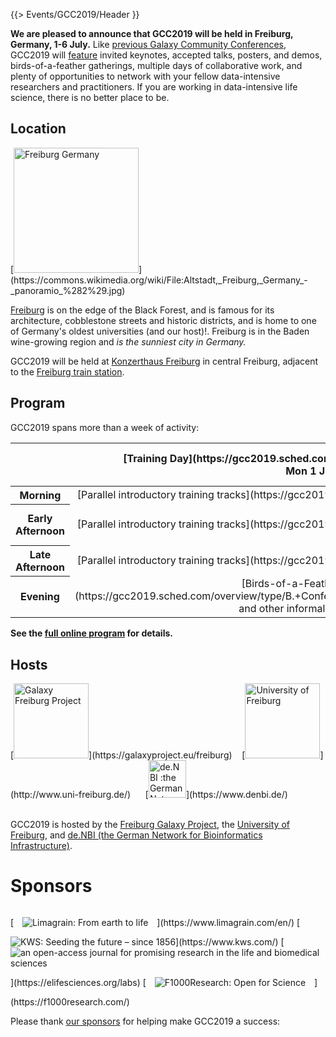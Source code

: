 {{> Events/GCC2019/Header }}

**We are pleased to announce that GCC2019 will be held in Freiburg, Germany, 1-6 July.**  Like [previous Galaxy Community Conferences](/src/gcc/index.md), GCC2019 will [feature](https://gcc2019.sched.com/) invited keynotes, accepted talks, posters, and demos, birds-of-a-feather gatherings, multiple days of collaborative work, and plenty of opportunities to network with your fellow data-intensive researchers and practitioners.  If you are working in data-intensive life science, there is no better place to be.

## Location

<div class="float-right">
[<img src="/src/events/gcc2019/freiburg_street_thumb.jpg" alt="Freiburg Germany" width="200" />](https://commons.wikimedia.org/wiki/File:Altstadt,_Freiburg,_Germany_-_panoramio_%282%29.jpg)
</div>

[Freiburg](https://visit.freiburg.de/en) is on the edge of the Black Forest, and is famous for its architecture, cobblestone streets and historic districts, and is home to one of Germany's oldest universities (and our host)!. Freiburg is in the Baden wine-growing region and *is the sunniest city in Germany.*

GCC2019 will be held at [Konzerthaus Freiburg](http://www.konzerthaus.freiburg.de/) in central Freiburg, adjacent to the [Freiburg train station](https://www.bahnhof.de/bahnhof-de/Freiburg__Breisgau__Hbf-1039062).


## Program

GCC2019 spans more than a week of activity:

<table class="table table-striped" style="text-align: center">
<thead>
  <tr>
    <th> </th>
    <th> [Training Day](https://gcc2019.sched.com/overview/type/A.+Training+Day)<br />Mon 1 Jul </th>
    <th> [Conference](https://gcc2019.sched.com/overview/type/B.+Conference)<br />Tue-Thu 2-4 Jul </th>
    <th> [CoFest: Core](/src/events/gcc2019/cofest/index.md)<br />Fri-Sat 5-6 Jul </th>
    <th> [CoFest: Encore](/src/events/gcc2019/cofest/index.md)<br />Sun-Mon 7-8 Jul </th>
  </tr>
</thead>
<tbody>
  <tr>
    <th> Morning </th>
    <td> [Parallel introductory training tracks](https://gcc2019.sched.com/overview/type/A.+Training+Day) </td>
    <td> Talks: Invited, accepted, and lightning </td>
    <td> Collaboration!</td>
    <td> More collaboration! </td>
  </tr>
  <tr>
    <th> Early Afternoon </th>
    <td> [Parallel introductory training tracks](https://gcc2019.sched.com/overview/type/A.+Training+Day) </td>
    <td> Training sessions: 6 tracks <br /> [Poster, Demo and Sponsor Session](https://gcc2019.sched.com/overview/type/B.+Conference/Posters+%2B+Demos)</td>
    <td> Collaboration!</td>
    <td> More collaboration! </td>
  </tr>
  <tr>
    <th> Late Afternoon </th>
    <td> [Parallel introductory training tracks](https://gcc2019.sched.com/overview/type/A.+Training+Day) </td>
    <td> Training sessions: 6 tracks <br /> Talks: Invited, accepted, and lightning</td>
    <td> Collaboration!</td>
    <td> More collaboration! </td>
  </tr>
  <tr>
    <th> Evening </th>
    <td> [Birds-of-a-Feather (BoFs)](https://gcc2019.sched.com/overview/type/B.+Conference/Break+%2F+Social+%2F+Networking) and other informal networking </td>
    <td> [BoFs](https://gcc2019.sched.com/overview/type/B.+Conference/Break+%2F+Social+%2F+Networking) and other informal networking; [Conference Dinner (Wed)](https://sched.co/LufW)</td>
    <td> Informal networking </td>
    <td> *Really* informal networking </td>
  </tr>
</tbody>
</table>

**See the [full online program](https://gcc2019.sched.com/) for details.**

## Hosts

<div class="center">
[<img src="/src/images/logos/FreiburgGalaxyTeam.png" alt="Galaxy Freiburg Project" height="120" />](https://galaxyproject.eu/freiburg) &nbsp;&nbsp; [<img src="/src/images/logos/UniFreiburg.png" alt="University of Freiburg" height="120" />](http://www.uni-freiburg.de/) &nbsp;&nbsp;&nbsp;&nbsp; [<img src="/src/images/logos/deNBILogo.png" alt="de.NBI :the German Network for Bioinformatics Infrastructure" height="60" />](https://www.denbi.de/)
</div>

<br />

GCC2019 is hosted by the [Freiburg Galaxy Project](https://galaxyproject.eu/freiburg), the [University of Freiburg](http://www.uni-freiburg.de/), and [de.NBI (the German Network for Bioinformatics Infrastructure)](https://www.denbi.de/).

# Sponsors

<div class="center">
[<img style="max-height: 8em; padding: 1em;" src="/src/images/logos/limagrain-logo-red.png" alt="Limagrain: From earth to life" />](https://www.limagrain.com/en/)
[<img style="max-height: 7em" src="/src/images/logos/kws-logo-slogan.png" alt="KWS: Seeding the future – since 1856" />](https://www.kws.com/)
[<img style="max-height: 8em" src="/src/images/logos/elife-logo-squarish.png" alt="an open-access journal for promising research in the life and biomedical sciences" />](https://elifesciences.org/labs)
[<img  style="padding: 1em; max-height: 7em;" src="/src/images/logos/f1000research-squarish.png" alt="F1000Research: Open for Science" />](https://f1000research.com/)
</div>

Please thank [our sponsors](/src/events/gcc2019/sponsors/index.md) for helping make GCC2019 a success:
